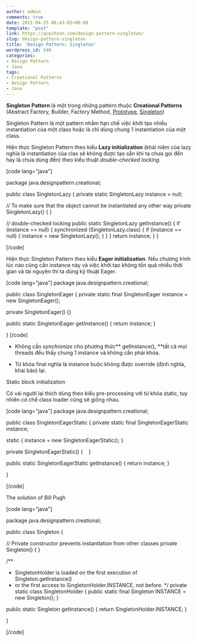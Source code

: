 ```yaml
---
author: admin
comments: true
date: 2011-04-25 06:43:02+00:00
template: "post"
link: https://quachson.com/design-pattern-singleton/
slug: design-pattern-singleton
title: 'Design Pattern: Singleton'
wordpress_id: 540
categories:
- Design Pattern
- Java
tags:
- Creational Patterns
- Design Pattern
- Java
---
```


**Singleton Pattern** là một trong những pattern thuộc **Creational Patterns** (Abstract Factory, Builder, Factory Method, [Prototype](http://wp.me/pimex-8O), [Singleton](http://quachson.wordpress.com/2011/04/25/design-pattern-singleton/))

Singleton Pattern là một pattern nhằm hạn chế việc khởi tạo nhiều instantiation của một class hoặc là chỉ dùng chung 1 instantiation của một class.

Hiện thực Singleton Pattern theo kiểu **Lazy initialization** (khái niệm của lazy nghĩa là instantiation của clas sẽ không được tạo sẵn khi ta chưa gọi đến hay là chưa dùng đến) theo kiểu thuật _double-checked locking_.

[code lang="java"]

package java.designpattern.creational;

public class SingletonLazy {
  private static SingletonLazy instance = null;

  // To make sure that the object cannot be instantiated any other way
  private SingletonLazy() {  }

  // double-checked locking
  public static SingletonLazy getInstance() {
    if (instance == null) {
      synchronized (SingletonLazy.class) {
        if (instance == null) {
          instance = new SingletonLazy();
        }
      }
    }
    return instance;
  }
}

[/code]

Hiện thực Singleton Pattern theo kiểu **Eager initialization**. Nếu chương trình lúc nào cũng cần instance này và việc khởi tạo không tốn quá nhiều thời gian và tài nguyên thì ta dùng kỹ thuật Eager.

[code lang="java"]
package java.designpattern.creational;

public class SingletonEager {
  private static final SingletonEager instance = new SingletonEager();

  private SingletonEager() {}

  public static SingletonEager getInstance() {
    return instance;
  }

}
[/code]

- Không cần _synchronize_ cho phương thức** getInstance(), **tất cả mọi threads đều thấy chung 1 instance và không cần phải khóa.

- Từ khóa final nghĩa là instance buộc không được override (định nghĩa, khai báo) lại.

Static block initialization

Có vài người lại thích dùng theo kiểu pre-processing với từ khóa static, tuy nhiên cơ chế class loader cũng sẽ giống nhau.

[code lang="java"]
package java.designpattern.creational;

public class SingletonEagerStatic {
private static final SingletonEagerStatic instance;

static {
instance = new SingletonEagerStatic();
}

private SingletonEagerStatic() {    }

public static SingletonEagerStatic getInstance() {
return instance;
}

}

[/code]

The solution of Bill Pugh

[code lang="java"]

package java.designpattern.creational;

public class Singleton {

  // Private constructor prevents instantiation from other classes
  private Singleton() {  }

  /**
  * SingletonHolder is loaded on the first execution of Singleton.getInstance()
  * or the first access to SingletonHolder.INSTANCE, not before.
  */
  private static class SingletonHolder {
    public static final Singleton INSTANCE = new Singleton();
  }

  public static Singleton getInstance() {
    return SingletonHolder.INSTANCE;
  }

}

[/code]
